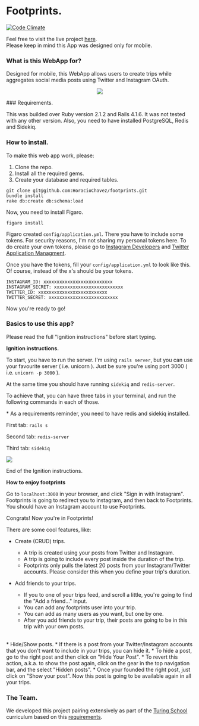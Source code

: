 # Footprints.

[![Code Climate](https://codeclimate.com/github/HoracioChavez/footprints/badges/gpa.svg)](https://codeclimate.com/github/HoracioChavez/footprints)

Feel free to visit the live project <a href="http://h6c5.com/footprints" target="_blank">here</a>.  
Please keep in mind this App was designed only for mobile.
### What is this WebApp for?

Designed for mobile, this WebApp allows users to create trips while aggregates social media posts using Twitter and Instagram OAuth.

<p align="center"><img src="http://h6c5.com//system/pictures/images/000/000/002/original/output_LPUJb3.gif?1418083569">
</p>
### Requirements.

This was builded over Ruby version 2.1.2 and Rails 4.1.6. It was not tested with any other version. Also, you need to have installed PostgreSQL, Redis and Sidekiq.

### How to install.  

To make this web app work, please:

1. Clone the repo.  
2. Install all the required gems.  
3. Create your database and required tables.

```
git clone git@github.com:HoracioChavez/footprints.git
bundle install
rake db:create db:schema:load
```

Now, you need to install Figaro.

```
figaro install
```

Figaro created `config/application.yml`. There you have to include some tokens. For security reasons, I'm not sharing my personal tokens here. To do create your own tokens, please go to [Instagram Developers](http://instagram.com/developer/) and [Twitter Application Managment](https://apps.twitter.com).

Once you have the tokens, fill your `config/application.yml` to look like this. Of course, instead of the x's should be your tokens.
```
INSTAGRAM_ID: xxxxxxxxxxxxxxxxxxxxxxxxxx
INSTAGRAM_SECRET: xxxxxxxxxxxxxxxxxxxxxxxxxx
TWITTER_ID: xxxxxxxxxxxxxxxxxxxxxxxxxx
TWITTER_SECRET: xxxxxxxxxxxxxxxxxxxxxxxxxx
```
Now you're ready to go!

### Basics to use this app?

Please read the full "Ignition instructions" before start typing.

**Ignition instructions.**

To start, you have to run the server. I'm using `rails server`, but you can use your favourite server ( i.e. unicorn ). Just be sure you're using port 3000 ( i.e. `unicorn -p 3000` ).  

At the same time you should have running `sidekiq` and `redis-server`.

To achieve that, you can have three tabs in your terminal, and run the following commands in each of those.  

\* As a requirements reminder, you need to have redis and sidekiq installed.

First tab: `rails s`  

Second tab: `redis-server`  

Third tab: `sidekiq`

![](http://h6c5.com//system/pictures/images/000/000/001/original/Screen_Shot_2014-12-02_at_2.13.13_PM.png?1417554849)

End of the Ignition instructions.  

**How to enjoy footprints**

Go to `localhost:3000` in your browser, and click "Sign in with Instagram".  Footprints is going to redirect you to instagram, and then back to Footprints. You should have an Instagram account to use Footprints.

Congrats! Now you're in Footprints!

There are some cool features, like:

* Create (CRUD) trips.
  * A trip is created using your posts from Twitter and Instagram.
  * A trip is going to include every post inside the duration of the trip.
  * Footprints only pulls the latest 20 posts from your Instagram/Twitter accounts. Please consider this when you define your trip's duration.


* Add friends to your trips.
  * If you to one of your trips feed, and scroll a little, you're going to find the "Add a friend..." input.
  * You can add any footprints user into your trip.
  * You can add as many users as you want, but one by one.
  * After you add friends to your trip, their posts are going to be in this trip with your own posts.  
<br>
* Hide/Show posts.
  * If there is a post from your Twitter/Instagram accounts that you don't want to include in your trips, you can hide it.
  * To hide a post, go to the right post and then click on "Hide Your Post".
  * To revert this action, a.k.a. to show the post again, click on the gear in the top navigation bar, and the select "Hidden posts".
  * Once your founded the right post, just click on "Show your post". Now this post is going to be available again in all your trips.


### The Team.

We developed this project pairing extensively as part of the <a href="http://turing.io/" target="_blank">Turing School</a> curriculum based on this <a href="http://tutorials.jumpstartlab.com/projects/feed_engine/feed_engine.html" target="_blank">requirements</a>.
